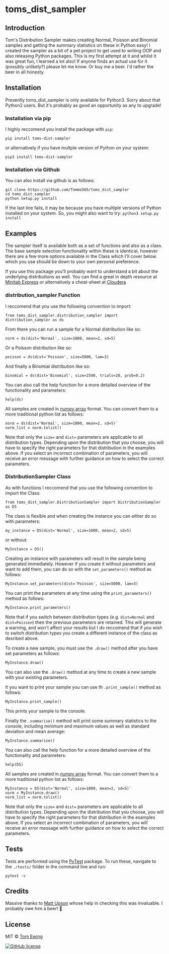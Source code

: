 # toms_dist_sampler

## Introduction

Tom's Distribution Sampler makes creating Normal, Poisson and Binomial samples and getting the summary statistics on these in Python easy! I created the sampler as a bit of a pet project to get used to writing OOP and also releasing Python packages. This is my first attempt at it and whilst it was great fun, I learned a lot also! If anyone finds an actual use for it (possibly unlikely?) please let me know. Or buy me a beer. I'd rather the beer in all honesty.


## Installation

Presently toms_dist_sampler is only available for Python3. Sorry about that Python2 users. But it's probably as good an opportunity as any to upgrade!

### Installation via pip

I highly reccomend you install the package with `pip`:

`pip install toms-dist-sampler`

or alternatively if you have multple version of Python on your system:

`pip3 install toms-dist-sampler`

### Installation via Github

You can also install via github is as follows:

```
git clone https://github.com/Tommo565/toms_dist_sampler
cd toms_dist_sampler
python setup.py install
```

If the last line fails, it may be because you have multiple versions of Python installed on your system. So, you might also want to try:
`python3 setup.py install`


## Examples

The sampler itself is available both as a set of functions and also as a class. The base sample selection functionality within these is identical, however there are a few more options available in the Class which I'll cover below. which you use should be down to your own personal preference. 

If you use this package you'll probably want to understand a bit about the underlying distributions as well. You can find a great in depth resource at [Minitab Express](https://support.minitab.com/en-us/minitab-express/1/help-and-how-to/basic-statistics/probability-distributions/supporting-topics/distributions/binomial-distribution/) or alternatively a cheat-sheet at [Cloudera](http://blog.cloudera.com/blog/2015/12/common-probability-distributions-the-data-scientists-crib-sheet/)

### distribution_sampler Function

I reccomend that you use the following convention to import:

`from toms_dist_sampler.distribution_sampler import distribution_sampler as ds`

From there you can run a sample for a Normal distribution like so:

`norm = ds(dist='Normal', size=1000, mean=2, sd=5)`

Or a Poisson distribution like so:

`poisson = ds(dist='Poisson', size=5000, lam=3)`

And finally a Binomial distribution like so:

`binomial = ds(dist='Binomial', size=2500, trials=20, prob=0.2)`

You can also call the help function for a more detailed overview of the functionality and parameters:

`help(ds)`

All samples are created in [numpy array](https://docs.scipy.org/doc/numpy-1.15.1/reference/generated/numpy.array.html) format. You can convert them to a more traditional python list as follows:

```
norm = ds(dist='Normal', size=1000, mean=2, sd=5)`
norm_list = norm.tolist()
```

Note that only the `size=` and `dist=` parameters are applicable to all distribution types. Depending upon the distribution that you choose, you will have to specify the right parameters for that distribution in the examples above. If you select an incorrect combination of parameters, you will receive an error message with further guidance on how to select the correct parameters.

### DistributionSampler Class

As with functions I reccomend that you use the following convention to import the Class:

`from toms_dist_sampler.DistributionSampler import DistributionSampler as DS`

The class is flexible and when creating the instance you can either do so with parameters:

`my_instance = DS(dist='Normal', size=1000, mean=2, sd=5)`

or without:

`MyInstance = DS()`

Creating an instance with parameters will result in the sample being generated immediately. However if you create it without parameters and want to add them, you can do so with the `set_parameters()` method as follows:

`MyInstance.set_parameters(dist='Poisson', size=5000, lam=3)`

You can print the parameters at any time using the `print_parameters()` method as follows:

`MyInstance.print_parameters()`

Note that if you switch between distribution types (e.g. `dist=Normal` and `dist=Poisson`) then the previous parameters are retained. This will generate a warning, and won't affect your results but I do reccomend that if you wish to switch distribution types you create a different instance of the class as desribed above.

To create a new sample, you must use the `.draw()` method after you have set parameters as follows:

`MyInstance.draw()`

You can also use the `.draw()` method at any time to create a new sample with your existing parameters.

It you want to print your sample you can use th `.print_sample()` method as follows:

`MyInstance.print_sample()`

This prints your sample to the console.

Finally the `.summarise()` method will print some summary statistics to the console, including minimum and maximum values as well as standard deviation and mean average:

`MyInstance.summarise()`

You can also call the help function for a more detailed overview of the functionality and parameters:

`help(DS)`

All samples are created in [numpy array](https://docs.scipy.org/doc/numpy-1.15.1/reference/generated/numpy.array.html) format. You can convert them to a more traditional python list as follows:

```
MyInstance = DS(dist='Normal', size=1000, mean=2, sd=5)`
norm = MyInstance.draw()
norm_list = norm.tolist()
```

Note that only the `size=` and `dist=` parameters are applicable to all distribution types. Depending upon the distribution that you choose, you will have to specify the right parameters for that distribution in the examples above. If you select an incorrect combination of parameters, you will receive an error message with further guidance on how to select the correct parameters.


## Tests

Tests are performed using the [PyTest](https://docs.pytest.org/en/latest/) package. To run these, navigate to the `./tests/` folder in the command line and run:

`pytest -v`

## Credits

Massive thanks to [Matt Upson](https://github.com/ivyleavedtoadflax) whose help in checking this was invaluable. I probably owe him a beer! 🍺

## License

MIT © [Tom Ewing](https://github.com/Tommo565)

[![GitHub license](https://img.shields.io/github/license/Naereen/StrapDown.js.svg)](https://github.com/Naereen/StrapDown.js/blob/master/LICENSE)




